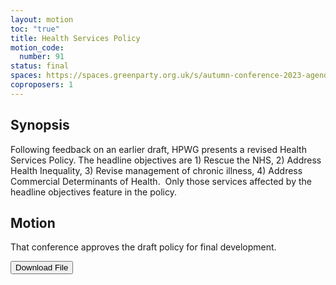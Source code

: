 ```yaml
---
layout: motion
toc: "true"
title: Health Services Policy
motion_code:
  number: 91
status: final
spaces: https://spaces.greenparty.org.uk/s/autumn-conference-2023-agenda-forum/post/post/view?id=11186
coproposers: 1
---
```

## **Synopsis**

Following feedback on an earlier draft, HPWG presents a revised Health Services Policy. The headline objectives are 1) Rescue the NHS, 2) Address Health Inequality, 3) Revise management of chronic illness, 4) Address Commercial Determinants of Health.  Only those services affected by the headline objectives feature in the policy.



## **Motion**

That conference approves the draft policy for final development.



<a href="/files/gpew-health-policy-draft-v-8.1.pdf"><button class="btn btn-outline-primary download-link">Download File</button></a>